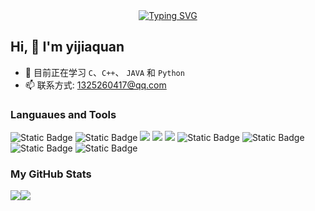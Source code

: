 <div align="center">
  <a href="https://yijiaquan.github.io/docs">
    <img src="https://readme-typing-svg.demolab.com?font=Fira+Code&pause=1000&color=024EF7&width=435&lines=热爱可抵岁月漫长！;Always Coding！&center=true&size=27" alt="Typing SVG" />
  </a>
</div>

## Hi, 👋 I'm yijiaquan

- 🌱 目前正在学习 `C`、`C++`、 `JAVA` 和 `Python`
- 📫 联系方式: 1325260417@qq.com

### Languaues and Tools

<span > 
  <img alt="Static Badge" src="https://img.shields.io/badge/Vue-%2342b883?style=flat-square&logo=Vue&logoColor=%23fff"> 
  <img alt="Static Badge" src="https://img.shields.io/badge/TypeScript-%230072b3?style=flat-square&logo=TypeScript&logoColor=%23fff"> 
  <img src="https://img.shields.io/badge/-JavaScript-F7DF1E?style=flat-square&logo=javascript&logoColor=white" /> 
  <img src="https://img.shields.io/badge/-HTML5-E34F26?style=flat-square&logo=html5&logoColor=white" /> 
  <img src="https://img.shields.io/badge/-CSS3-1572B6?style=flat-square&logo=css3" /> 
  <img alt="Static Badge" src="https://img.shields.io/badge/Webpack-%230072b3?style=flat-square&logo=webpack&logoColor=%23fff"> 
  <img alt="Static Badge" src="https://img.shields.io/badge/Vite-%239a60fe?style=flat-square&logo=vite&logoColor=%23fff"> 
  <img alt="Static Badge" src="https://img.shields.io/badge/Visual_Studio_Code-007ACC?style=flat-square&logo=Visual-Studio-Code&logoColor=white"> 
  <img alt="Static Badge" src="https://img.shields.io/badge/Git-F05032?style=flat-square&logo=Git&logoColor=white">  
</span>

### My GitHub Stats

<div align="left">
  <div align="left" style="float: left"> <img src="https://github-readme-stats.vercel.app/api?username=yijiaquan&show_icons=true&theme=cobalt" /> </div>
  <div align="left"> <img src="https://github-readme-stats.vercel.app/api/top-langs/?username=yijiaquan&layout=compact&langs_count=6&text_color=000&icon_color=fff&theme=graywhite" /> </div>
</div>

<!--END_SECTION:yijiaquan-->
